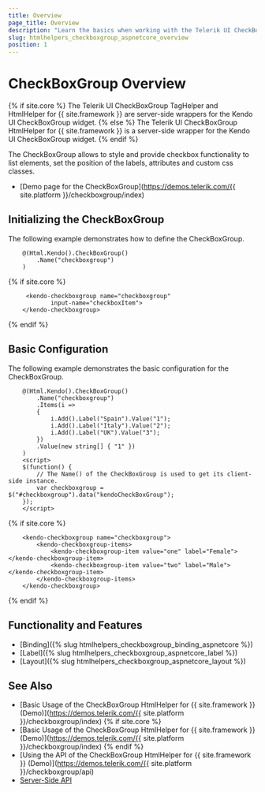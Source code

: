 ```yaml
---
title: Overview
page_title: Overview
description: "Learn the basics when working with the Telerik UI CheckBoxGroup component for {{ site.framework }}."
slug: htmlhelpers_checkboxgroup_aspnetcore_overview
position: 1
---
```


# CheckBoxGroup Overview

{% if site.core %}
The Telerik UI CheckBoxGroup TagHelper and HtmlHelper for {{ site.framework }} are server-side wrappers for the Kendo UI CheckBoxGroup widget.
{% else %}
The Telerik UI CheckBoxGroup HtmlHelper for {{ site.framework }} is a server-side wrapper for the Kendo UI CheckBoxGroup widget.
{% endif %}

The CheckBoxGroup allows to style and provide checkbox functionality to list elements, set the position of the labels, attributes and custom css classes.

* [Demo page for the CheckBoxGroup](https://demos.telerik.com/{{ site.platform }}/checkboxgroup/index)

## Initializing the CheckBoxGroup

The following example demonstrates how to define the CheckBoxGroup.

```HtmlHelper
    @(Html.Kendo().CheckBoxGroup()
        .Name("checkboxgroup")
    )
```
{% if site.core %}
```TagHelper
     <kendo-checkboxgroup name="checkboxgroup"
            input-name="checkboxItem">
    </kendo-checkboxgroup>
```
{% endif %}

## Basic Configuration

The following example demonstrates the basic configuration for the CheckBoxGroup.

```HtmlHelper
    @(Html.Kendo().CheckBoxGroup()
        .Name("checkboxgroup")
        .Items(i =>
        {
            i.Add().Label("Spain").Value("1");
            i.Add().Label("Italy").Value("2");
            i.Add().Label("UK").Value("3");
        })
        .Value(new string[] { "1" })
    )
    <script>
    $(function() {
        // The Name() of the CheckBoxGroup is used to get its client-side instance.
        var checkboxgroup = $("#checkboxgroup").data("kendoCheckBoxGroup");
    });
    </script>
```
{% if site.core %}
```TagHelper
    <kendo-checkboxgroup name="checkboxgroup">
        <kendo-checkboxgroup-items>
            <kendo-checkboxgroup-item value="one" label="Female"></kendo-checkboxgroup-item>
            <kendo-checkboxgroup-item value="two" label="Male"></kendo-checkboxgroup-item>
        </kendo-checkboxgroup-items>
    </kendo-checkboxgroup>
```
{% endif %}

## Functionality and Features

* [Binding]({% slug htmlhelpers_checkboxgroup_binding_aspnetcore %})
* [Label]({% slug htmlhelpers_checkboxgroup_aspnetcore_label %})
* [Layout]({% slug htmlhelpers_checkboxgroup_aspnetcore_layout %})

## See Also

* [Basic Usage of the CheckBoxGroup HtmlHelper for {{ site.framework }} (Demo)](https://demos.telerik.com/{{ site.platform }}/checkboxgroup/index)
{% if site.core %}
* [Basic Usage of the CheckBoxGroup HtmlHelper for {{ site.framework }} (Demo)](https://demos.telerik.com/{{ site.platform }}/checkboxgroup/index)
{% endif %}
* [Using the API of the CheckBoxGroup HtmlHelper for {{ site.framework }} (Demo)](https://demos.telerik.com/{{ site.platform }}/checkboxgroup/api)
* [Server-Side API](/api/checkboxgroup)
